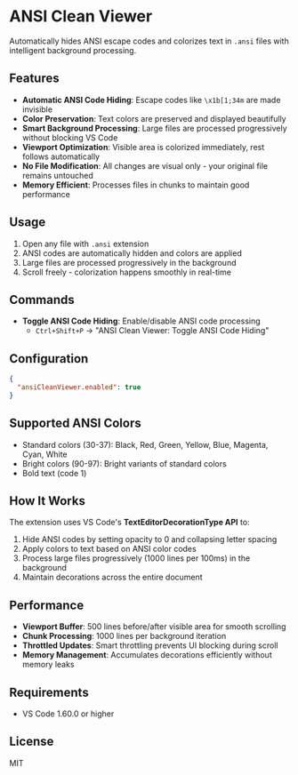 # ANSI Clean Viewer

Automatically hides ANSI escape codes and colorizes text in `.ansi` files with intelligent background processing.

## Features

- **Automatic ANSI Code Hiding**: Escape codes like `\x1b[1;34m` are made invisible
- **Color Preservation**: Text colors are preserved and displayed beautifully
- **Smart Background Processing**: Large files are processed progressively without blocking VS Code
- **Viewport Optimization**: Visible area is colorized immediately, rest follows automatically
- **No File Modification**: All changes are visual only - your original file remains untouched
- **Memory Efficient**: Processes files in chunks to maintain good performance

## Usage

1. Open any file with `.ansi` extension
2. ANSI codes are automatically hidden and colors are applied
3. Large files are processed progressively in the background
4. Scroll freely - colorization happens smoothly in real-time

## Commands

- **Toggle ANSI Code Hiding**: Enable/disable ANSI code processing
  - `Ctrl+Shift+P` → "ANSI Clean Viewer: Toggle ANSI Code Hiding"

## Configuration

```json
{
  "ansiCleanViewer.enabled": true
}
```

## Supported ANSI Colors

- Standard colors (30-37): Black, Red, Green, Yellow, Blue, Magenta, Cyan, White
- Bright colors (90-97): Bright variants of standard colors
- Bold text (code 1)

## How It Works

The extension uses VS Code's **TextEditorDecorationType API** to:
1. Hide ANSI codes by setting opacity to 0 and collapsing letter spacing
2. Apply colors to text based on ANSI color codes
3. Process large files progressively (1000 lines per 100ms) in the background
4. Maintain decorations across the entire document

## Performance

- **Viewport Buffer**: 500 lines before/after visible area for smooth scrolling
- **Chunk Processing**: 1000 lines per background iteration
- **Throttled Updates**: Smart throttling prevents UI blocking during scroll
- **Memory Management**: Accumulates decorations efficiently without memory leaks

## Requirements

- VS Code 1.60.0 or higher

## License

MIT
